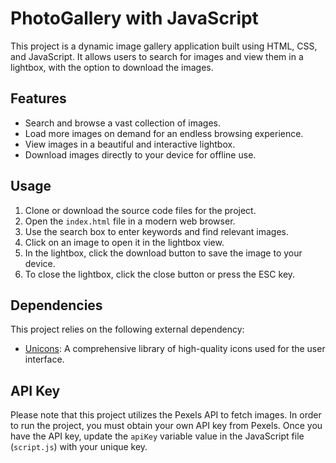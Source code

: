 # PhotoGallery with JavaScript

This project is a dynamic image gallery application built using HTML, CSS, and JavaScript. It allows users to search for images and view them in a lightbox, with the option to download the images.

## Features

- Search and browse a vast collection of images.
- Load more images on demand for an endless browsing experience.
- View images in a beautiful and interactive lightbox.
- Download images directly to your device for offline use.

## Usage

1. Clone or download the source code files for the project.
2. Open the `index.html` file in a modern web browser.
3. Use the search box to enter keywords and find relevant images.
4. Click on an image to open it in the lightbox view.
5. In the lightbox, click the download button to save the image to your device.
6. To close the lightbox, click the close button or press the ESC key.

## Dependencies

This project relies on the following external dependency:

- [Unicons](https://iconscout.com/unicons): A comprehensive library of high-quality icons used for the user interface.

## API Key

Please note that this project utilizes the Pexels API to fetch images. In order to run the project, you must obtain your own API key from Pexels. Once you have the API key, update the `apiKey` variable value in the JavaScript file (`script.js`) with your unique key.




